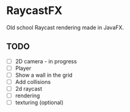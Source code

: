 # RaycastFX
Old school Raycast rendering made in JavaFX.

## TODO
- [ ] 2D camera - in progress
- [ ] Player 
- [ ] Show a wall in the grid
- [ ] Add collisions
- [ ] 2d raycast
- [ ] rendering
- [ ] texturing (optional)